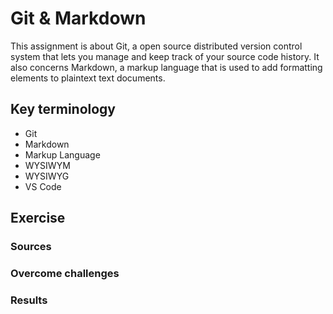 # Git & Markdown
This assignment is about Git, a open source distributed version control system that lets you manage and keep track of your source code history. It also concerns Markdown, a markup language that is used to add formatting elements to plaintext text documents.
## Key terminology
- Git  
- Markdown  
- Markup Language  
- WYSIWYM  
- WYSIWYG  
- VS Code


## Exercise
### Sources


### Overcome challenges


### Results
